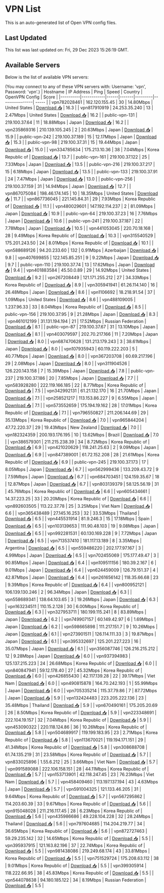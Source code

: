 # VPN List

This is an auto-generated list of Open VPN config files.

## Last Updated

This list was last updated on: Fri, 29 Dec 2023 15:26:19 GMT.

## Available Servers

Below is the list of available VPN servers:

(You may connect to any of these VPN servers with: Username: 'vpn', Password: 'vpn'.)
| Hostname | IP Address | Ping | Speed | Country | OpenVPN Config | Score |
|----------|------------|------|-------|---------|----------------| ----- |
| vpn782028461 | 162.120.155.45 | 30 | 14.80Mbps | United States | [Download 📥](./configs/server_0_US.ovpn) | 16.3 |
| vpn817910919 | 24.253.35.240 | 13 | 2.47Mbps | United States | [Download 📥](./configs/server_1_US.ovpn) | 16.2 |
| public-vpn-131 | 219.100.37.64 | 11 | 18.88Mbps | Japan | [Download 📥](./configs/server_2_JP.ovpn) | 16.2 |
| vpn235869316 | 210.139.105.245 | 2 | 20.63Mbps | Japan | [Download 📥](./configs/server_3_JP.ovpn) | 15.9 |
| public-vpn-242 | 219.100.37.189 | 15 | 12.17Mbps | Japan | [Download 📥](./configs/server_4_JP.ovpn) | 15.3 |
| public-vpn-98 | 219.100.37.31 | 15 | 19.44Mbps | Japan | [Download 📥](./configs/server_5_JP.ovpn) | 15.0 |
| vpn334785634 | 175.213.10.36 | 38 | 7.04Mbps | Korea Republic of | [Download 📥](./configs/server_6_KR.ovpn) | 13.7 |
| public-vpn-161 | 219.100.37.122 | 25 | 7.33Mbps | Japan | [Download 📥](./configs/server_7_JP.ovpn) | 13.5 |
| public-vpn-216 | 219.100.37.217 | 15 | 6.18Mbps | Japan | [Download 📥](./configs/server_8_JP.ovpn) | 13.5 |
| public-vpn-133 | 219.100.37.91 | 24 | 7.47Mbps | Japan | [Download 📥](./configs/server_9_JP.ovpn) | 13.0 |
| public-vpn-256 | 219.100.37.159 | 31 | 14.94Mbps | Japan | [Download 📥](./configs/server_10_JP.ovpn) | 12.7 |
| vpn867075084 | 198.46.174.145 | 10 | 18.35Mbps | United States | [Download 📥](./configs/server_11_US.ovpn) | 11.7 |
| vpn867736045 | 221.145.84.31 | 29 | 7.93Mbps | Korea Republic of | [Download 📥](./configs/server_12_KR.ovpn) | 11.1 |
| vpn480029601 | 147.192.114.237 | 2 | 81.09Mbps | Japan | [Download 📥](./configs/server_13_JP.ovpn) | 10.9 |
| public-vpn-64 | 219.100.37.23 | 16 | 7.76Mbps | Japan | [Download 📥](./configs/server_14_JP.ovpn) | 10.6 |
| public-vpn-241 | 219.100.37.187 | 22 | 7.78Mbps | Japan | [Download 📥](./configs/server_15_JP.ovpn) | 10.5 |
| vpn441053045 | 220.70.18.168 | 28 | 9.49Mbps | Korea Republic of | [Download 📥](./configs/server_16_KR.ovpn) | 10.3 |
| vpn315540529 | 175.201.243.50 | 24 | 8.01Mbps | Korea Republic of | [Download 📥](./configs/server_17_KR.ovpn) | 10.1 |
| vpn588689126 | 94.20.233.60 | 132 | 0.91Mbps | Azerbaijan | [Download 📥](./configs/server_18_AZ.ovpn) | 9.8 |
| vpn407699855 | 122.145.85.251 | 9 | 9.22Mbps | Japan | [Download 📥](./configs/server_19_JP.ovpn) | 9.7 |
| public-vpn-110 | 219.100.37.74 | 13 | 17.62Mbps | Japan | [Download 📥](./configs/server_20_JP.ovpn) | 9.4 |
| vpn401883584 | 45.50.0.89 | 29 | 14.92Mbps | United States | [Download 📥](./configs/server_21_US.ovpn) | 9.2 |
| vpn267208449 | 121.171.255.212 | 27 | 34.33Mbps | Korea Republic of | [Download 📥](./configs/server_22_KR.ovpn) | 8.9 |
| vpn305941941 | 61.26.114.140 | 16 | 26.48Mbps | Japan | [Download 📥](./configs/server_23_JP.ovpn) | 8.6 |
| vpn1106692 | 18.218.91.54 | 37 | 1.09Mbps | United States | [Download 📥](./configs/server_24_US.ovpn) | 8.6 |
| vpn488109005 | 1.237.96.33 | 33 | 8.04Mbps | Korea Republic of | [Download 📥](./configs/server_25_KR.ovpn) | 8.5 |
| public-vpn-156 | 219.100.37.95 | 9 | 21.28Mbps | Japan | [Download 📥](./configs/server_26_JP.ovpn) | 8.3 |
| vpn461012199 | 31.131.194.194 | 21 | 17.52Mbps | Russian Federation | [Download 📥](./configs/server_27_RU.ovpn) | 8.1 |
| public-vpn-87 | 219.100.37.67 | 31 | 13.10Mbps | Japan | [Download 📥](./configs/server_28_JP.ovpn) | 8.1 |
| vpn403079597 | 202.70.217.166 | 11 | 7.20Mbps | Japan | [Download 📥](./configs/server_29_JP.ovpn) | 8.0 |
| vpn687470628 | 131.213.179.243 | 3 | 38.61Mbps | Japan | [Download 📥](./configs/server_30_JP.ovpn) | 8.0 |
| vpn107935943 | 60.119.222.203 | 5 | 40.77Mbps | Japan | [Download 📥](./configs/server_31_JP.ovpn) | 8.0 |
| vpn367203708 | 60.69.217.196 | 29 | 2.08Mbps | Japan | [Download 📥](./configs/server_32_JP.ovpn) | 8.0 |
| vpn311904526 | 126.220.143.158 | 7 | 15.39Mbps | Japan | [Download 📥](./configs/server_33_JP.ovpn) | 7.8 |
| public-vpn-237 | 219.100.37.186 | 20 | 7.85Mbps | Japan | [Download 📥](./configs/server_34_JP.ovpn) | 7.7 |
| vpn583928280 | 222.119.166.185 | 22 | 8.77Mbps | Korea Republic of | [Download 📥](./configs/server_35_KR.ovpn) | 7.5 |
| vpn342992131 | 61.21.132.170 | 16 | 21.70Mbps | Japan | [Download 📥](./configs/server_36_JP.ovpn) | 7.1 |
| vpn258521217 | 113.153.86.227 | 9 | 6.55Mbps | Japan | [Download 📥](./configs/server_37_JP.ovpn) | 7.1 |
| vpn573552659 | 175.194.19.162 | 28 | 17.01Mbps | Korea Republic of | [Download 📥](./configs/server_38_KR.ovpn) | 7.1 |
| vpn796550827 | 211.206.144.69 | 29 | 35.13Mbps | Korea Republic of | [Download 📥](./configs/server_39_KR.ovpn) | 7.0 |
| vpn965844204 | 47.72.220.37 | 29 | 19.43Mbps | New Zealand | [Download 📥](./configs/server_40_NZ.ovpn) | 7.0 |
| vpn182324359 | 200.193.176.195 | 10 | 13.62Mbps | Brazil | [Download 📥](./configs/server_41_BR.ovpn) | 7.0 |
| vpn386579301 | 211.215.238.39 | 34 | 8.72Mbps | Korea Republic of | [Download 📥](./configs/server_42_KR.ovpn) | 6.9 |
| vpn421020629 | 118.241.25.63 | 2 | 9.09Mbps | Japan | [Download 📥](./configs/server_43_JP.ovpn) | 6.9 |
| vpn847389001 | 61.72.152.208 | 28 | 21.61Mbps | Korea Republic of | [Download 📥](./configs/server_44_KR.ovpn) | 6.9 |
| public-vpn-245 | 219.100.37.173 | 17 | 8.05Mbps | Japan | [Download 📥](./configs/server_45_JP.ovpn) | 6.7 |
| vpn562999436 | 133.209.43.72 | 9 | 7.59Mbps | Japan | [Download 📥](./configs/server_46_JP.ovpn) | 6.7 |
| vpn684703451 | 124.159.35.67 | 18 | 12.87Mbps | Japan | [Download 📥](./configs/server_47_JP.ovpn) | 6.7 |
| vpn803139379 | 58.125.56.19 | 31 | 45.76Mbps | Korea Republic of | [Download 📥](./configs/server_48_KR.ovpn) | 6.6 |
| vpn605434661 | 14.37.223.25 | 33 | 20.20Mbps | Korea Republic of | [Download 📥](./configs/server_49_KR.ovpn) | 6.6 |
| vpn892603505 | 113.22.37.78 | 25 | 3.25Mbps | Viet Nam | [Download 📥](./configs/server_50_VN.ovpn) | 6.6 |
| vpn365438489 | 27.145.16.253 | 32 | 33.53Mbps | Thailand | [Download 📥](./configs/server_51_TH.ovpn) | 6.5 |
| vpn445531914 | 81.9.246.3 | 15 | 17.18Mbps | Spain | [Download 📥](./configs/server_52_ES.ovpn) | 6.5 |
| vpn103139653 | 111.90.48.103 | 19 | 9.08Mbps | Japan | [Download 📥](./configs/server_53_JP.ovpn) | 6.5 |
| vpn992281531 | 60.130.169.228 | 9 | 7.72Mbps | Japan | [Download 📥](./configs/server_54_JP.ovpn) | 6.5 |
| vpn713537410 | 181.117.13.189 | 8 | 3.35Mbps | Argentina | [Download 📥](./configs/server_55_AR.ovpn) | 6.5 |
| vpn559486220 | 202.177.97.167 | 3 | 4.99Mbps | Japan | [Download 📥](./configs/server_56_JP.ovpn) | 6.5 |
| vpn702455069 | 175.177.49.47 | 3 | 90.85Mbps | Japan | [Download 📥](./configs/server_57_JP.ovpn) | 6.4 |
| vpn109511156 | 180.39.2.167 | 6 | 9.01Mbps | Japan | [Download 📥](./configs/server_58_JP.ovpn) | 6.4 |
| vpn624459009 | 126.79.151.37 | 4 | 42.87Mbps | Japan | [Download 📥](./configs/server_59_JP.ovpn) | 6.4 |
| vpn261656142 | 118.35.66.68 | 23 | 9.39Mbps | Korea Republic of | [Download 📥](./configs/server_60_KR.ovpn) | 6.4 |
| vpn800952121 | 106.139.130.246 | 2 | 96.34Mbps | Japan | [Download 📥](./configs/server_61_JP.ovpn) | 6.3 |
| vpn558689341 | 138.64.103.65 | 3 | 19.26Mbps | Japan | [Download 📥](./configs/server_62_JP.ovpn) | 6.3 |
| vpn163234511 | 110.15.2.128 | 30 | 6.00Mbps | Korea Republic of | [Download 📥](./configs/server_63_KR.ovpn) | 6.3 |
| vpn327953711 | 180.199.115.241 | 8 | 83.89Mbps | Japan | [Download 📥](./configs/server_64_JP.ovpn) | 6.2 |
| vpn749907157 | 60.149.42.97 | 6 | 1.69Mbps | Japan | [Download 📥](./configs/server_65_JP.ovpn) | 6.2 |
| vpn598665898 | 111.217.151.7 | 9 | 10.26Mbps | Japan | [Download 📥](./configs/server_66_JP.ovpn) | 6.1 |
| vpn273901511 | 126.114.111.33 | 3 | 19.87Mbps | Japan | [Download 📥](./configs/server_67_JP.ovpn) | 6.1 |
| vpn395332697 | 125.201.227.223 | 16 | 35.07Mbps | Japan | [Download 📥](./configs/server_68_JP.ovpn) | 6.1 |
| vpn356087746 | 126.216.215.212 | 12 | 9.28Mbps | Japan | [Download 📥](./configs/server_69_JP.ovpn) | 6.0 |
| vpn937394983 | 125.137.215.223 | 24 | 26.68Mbps | Korea Republic of | [Download 📥](./configs/server_70_KR.ovpn) | 6.0 |
| vpn840847941 | 59.12.178.40 | 27 | 45.32Mbps | Korea Republic of | [Download 📥](./configs/server_71_KR.ovpn) | 6.0 |
| vpn426855430 | 42.117.139.28 | 22 | 39.17Mbps | Viet Nam | [Download 📥](./configs/server_72_VN.ovpn) | 6.0 |
| vpn490815878 | 164.70.242.193 | 1 | 55.99Mbps | Japan | [Download 📥](./configs/server_73_JP.ovpn) | 6.0 |
| vpn705335214 | 115.37.79.86 | 7 | 87.72Mbps | Japan | [Download 📥](./configs/server_74_JP.ovpn) | 5.9 |
| vpn132424483 | 223.205.222.136 | 23 | 35.48Mbps | Thailand | [Download 📥](./configs/server_75_TH.ovpn) | 5.9 |
| vpn670490161 | 175.205.20.69 | 26 | 8.50Mbps | Korea Republic of | [Download 📥](./configs/server_76_KR.ovpn) | 5.9 |
| vpn223348691 | 222.104.19.157 | 32 | 7.04Mbps | Korea Republic of | [Download 📥](./configs/server_77_KR.ovpn) | 5.9 |
| vpn453090322 | 220.118.124.86 | 36 | 10.26Mbps | Korea Republic of | [Download 📥](./configs/server_78_KR.ovpn) | 5.8 |
| vpn504689917 | 119.199.183.95 | 23 | 2.71Mbps | Korea Republic of | [Download 📥](./configs/server_79_KR.ovpn) | 5.8 |
| vpn113670021 | 119.194.171.151 | 29 | 41.34Mbps | Korea Republic of | [Download 📥](./configs/server_80_KR.ovpn) | 5.8 |
| vpn308688708 | 61.74.135.219 | 31 | 23.58Mbps | Korea Republic of | [Download 📥](./configs/server_81_KR.ovpn) | 5.7 |
| vpn833025896 | 1.55.6.212 | 25 | 3.66Mbps | Viet Nam | [Download 📥](./configs/server_82_VN.ovpn) | 5.7 |
| vpn991589088 | 222.106.158.151 | 28 | 44.11Mbps | Korea Republic of | [Download 📥](./configs/server_83_KR.ovpn) | 5.7 |
| vpn153713901 | 42.118.247.45 | 23 | 76.23Mbps | Viet Nam | [Download 📥](./configs/server_84_VN.ovpn) | 5.7 |
| vpn458409460 | 113.197.137.194 | 43 | 4.63Mbps | Japan | [Download 📥](./configs/server_85_JP.ovpn) | 5.7 |
| vpn591004325 | 121.133.46.205 | 31 | 9.64Mbps | Korea Republic of | [Download 📥](./configs/server_86_KR.ovpn) | 5.7 |
| vpn567295862 | 114.203.60.39 | 33 | 9.67Mbps | Korea Republic of | [Download 📥](./configs/server_87_KR.ovpn) | 5.6 |
| vpn915048028 | 211.216.117.45 | 28 | 6.23Mbps | Korea Republic of | [Download 📥](./configs/server_88_KR.ovpn) | 5.6 |
| vpn435986686 | 49.228.104.228 | 32 | 28.24Mbps | Thailand | [Download 📥](./configs/server_89_TH.ovpn) | 5.6 |
| vpn797604685 | 114.204.219.77 | 34 | 36.65Mbps | Korea Republic of | [Download 📥](./configs/server_90_KR.ovpn) | 5.6 |
| vpn872727463 | 59.29.235.142 | 32 | 14.65Mbps | Korea Republic of | [Download 📥](./configs/server_91_KR.ovpn) | 5.5 |
| vpn395937915 | 121.163.82.196 | 37 | 22.74Mbps | Korea Republic of | [Download 📥](./configs/server_92_KR.ovpn) | 5.5 |
| vpn981438086 | 219.249.68.174 | 43 | 33.81Mbps | Korea Republic of | [Download 📥](./configs/server_93_KR.ovpn) | 5.5 |
| vpn751529724 | 175.208.63.112 | 38 | 9.01Mbps | Korea Republic of | [Download 📥](./configs/server_94_KR.ovpn) | 5.5 |
| vpn399305914 | 118.222.66.95 | 38 | 45.83Mbps | Korea Republic of | [Download 📥](./configs/server_95_KR.ovpn) | 5.5 |
| vpn544078638 | 94.180.185.122 | 34 | 8.19Mbps | Russian Federation | [Download 📥](./configs/server_96_RU.ovpn) | 5.5 |

